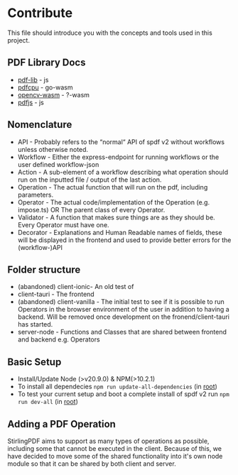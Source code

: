 # Contribute

This file should introduce you with the concepts and tools used in this project.

## PDF Library Docs
- [pdf-lib](https://pdf-lib.js.org) - js
- [pdfcpu](https://pdfcpu.io) - go-wasm
- [opencv-wasm](https://www.npmjs.com/package/opencv-wasm) - ?-wasm
- [pdfjs](https://www.npmjs.com/package/pdfjs-dist) - js

## Nomenclature

- API - Probably refers to the “normal“ API of spdf v2 without workflows unless otherwise noted.
- Workflow - Either the express-endpoint for running workflows or the user defined workflow-json
- Action - A sub-element of a workflow describing what operation should run on the inputted file / output of the last action.
- Operation - The actual function that will run on the pdf, including parameters.
- Operator - The actual code/implementation of the Operation (e.g. impose.ts) OR The parent class of every Operator.
- Validator - A function that makes sure things are as they should be. Every Operator must have one.
- Decorator - Explanations and Human Readable names of fields, these will be displayed in the frontend and used to provide better errors for the (workflow-)API

## Folder structure

- (abandoned) client-ionic- An old test of 
- client-tauri - The frontend
- (abandoned) client-vanilla - The initial test to see if it is possible to run Operators in the browser environment of the user in addition to having a backend. Will be removed once development on the fronend/client-tauri has started.
- server-node - Functions and Classes that are shared between frontend and backend e.g. Operators

## Basic Setup

- Install/Update Node (>v20.9.0) & NPM(>10.2.1)
- To install all dependecies `npm run update-all-dependencies` (in [root](/))
- To test your current setup and boot a complete install of spdf v2 run `npm run dev-all` (in [root](/))

## Adding a PDF Operation
StirlingPDF aims to support as many types of operations as possible, including some that cannot be executed in the client. Because of this, we have decided to move some of the shared functionality into it's own node module so that it can be shared by both client and server.

